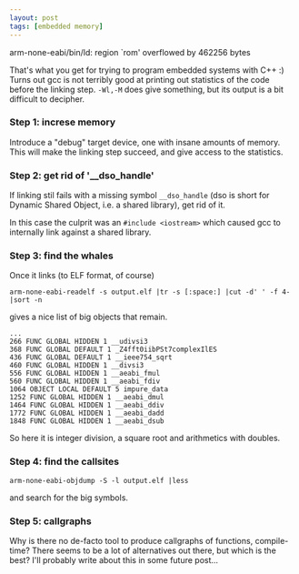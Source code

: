 ```yaml
---
layout: post
tags: [embedded memory]
---
```

arm-none-eabi/bin/ld: region `rom' overflowed by 462256 bytes

That's what you get for trying to program embedded systems with
C++ :) Turns out gcc is not terribly good at printing out statistics
of the code before the linking step. `-Wl,-M` does give something,
but its output is a bit difficult to decipher.

### Step 1: increse memory
Introduce a "debug" target device, one with insane amounts of memory.
This will make the linking step succeed, and give access to the statistics.

### Step 2: get rid of '\_\_dso\_handle'
If linking stil fails with a missing symbol `__dso_handle` 
(dso is short for Dynamic Shared Object, i.e. a shared library), get rid
of it. 

In this case the culprit was an `#include <iostream>` which caused gcc
to internally link against a shared library.

### Step 3: find the whales
Once it links (to ELF format, of course)

	arm-none-eabi-readelf -s output.elf |tr -s [:space:] |cut -d' ' -f 4- |sort -n

gives a nice list of big objects that remain.

	...
	266 FUNC GLOBAL HIDDEN 1 __udivsi3
	368 FUNC GLOBAL DEFAULT 1 _Z4fft0iibPSt7complexIlES
	436 FUNC GLOBAL DEFAULT 1 __ieee754_sqrt
	460 FUNC GLOBAL HIDDEN 1 __divsi3
	556 FUNC GLOBAL HIDDEN 1 __aeabi_fmul
	560 FUNC GLOBAL HIDDEN 1 __aeabi_fdiv
	1064 OBJECT LOCAL DEFAULT 5 impure_data
	1252 FUNC GLOBAL HIDDEN 1 __aeabi_dmul
	1464 FUNC GLOBAL HIDDEN 1 __aeabi_ddiv
	1772 FUNC GLOBAL HIDDEN 1 __aeabi_dadd
	1848 FUNC GLOBAL HIDDEN 1 __aeabi_dsub


So here it is integer division, a square root and arithmetics with doubles.

### Step 4: find the callsites

	arm-none-eabi-objdump -S -l output.elf |less

and search for the big symbols.

### Step 5: callgraphs
Why is there no de-facto tool to produce callgraphs of functions, compile-time?
There seems to be a lot of alternatives out there, but which is the best?
I'll probably write about this in some future post...

